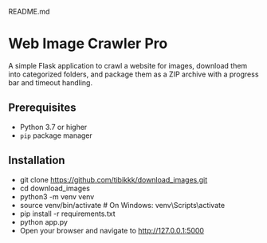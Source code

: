 README.md

# Web Image Crawler Pro

A simple Flask application to crawl a website for images, download them into categorized folders, and package them as a ZIP archive with a progress bar and timeout handling.

## Prerequisites

- Python 3.7 or higher
- `pip` package manager

## Installation


- git clone https://github.com/tibikkk/download_images.git
- cd download_images
- python3 -m venv venv
- source venv/bin/activate       # On Windows: venv\Scripts\activate
- pip install -r requirements.txt
- python app.py
- Open your browser and navigate to http://127.0.0.1:5000
